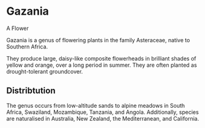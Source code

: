 # Gazania
A Flower

Gazania is a genus of flowering plants in the family Asteraceae, native to Southern Africa.

They produce large, daisy-like composite flowerheads in brilliant shades of yellow and orange, over a long period in summer. They are often planted as drought-tolerant groundcover.

## Distribtution

The genus occurs from low-altitude sands to alpine meadows in South Africa, Swaziland, Mozambique, Tanzania, and Angola. Additionally, species are naturalised in Australia, New Zealand, the Mediterranean, and California.
